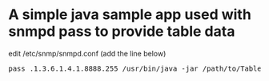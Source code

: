 A simple java sample app used with snmpd pass to provide table data 
====================

edit /etc/snmp/snmpd.conf (add the line below) 
<pre>
pass .1.3.6.1.4.1.8888.255 /usr/bin/java -jar /path/to/TableProviderForSnmpd.jar
</pre>

